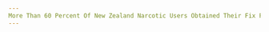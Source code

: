 ```yaml
---
More Than 60 Percent Of New Zealand Narcotic Users Obtained Their Fix From The Dark Web
---
```

<article class="post-listing post-20565 post type-post status-publish format-standard has-post-thumbnail hentry 
    
    <div class="post-inner">
    
    
        
    <span>Posted by: <a href="https://www.deepdotweb.com/author/admin/" title="">DeepDotWeb </a></span>
    
    
    <span>June 12, 2017</span>
    <span>in <a href="https://www.deepdotweb.com/category/deepdot-news/" rel="category tag">Featured</a>, <a href="https://www.deepdotweb.com/category/news-updates/" rel="category tag">News Updates</a></span>
    
    <span><a href="https://www.deepdotweb.com/2017/06/12/60-percent-new-zealand-narcotic-users-obtained-fix-dark-web/#respond">Leave a comment</a></span>
    </p>
    <div class="clear"></div>
    
    <div class="entry">
    
    <p>The annual Global Drug Survey (GDS) was <a href="https://www.globaldrugsurvey.com/wp-content/themes/globaldrugsurvey/results/GDS2017_key-findings-report_final.pdf">released</a> recently, showing that little more than 60 percent of drug users from New Zealand <a href="http://www.nzherald.co.nz/world/news/article.cfm?c_id=2&amp;objectid=11863754">acquired narcotics from the dark web</a> in the past year.</p>
    <p>The London-based independent research company produces reports from global media, public health, and for corporate organizations. With the GDS’ annual reports, the company seeks to present data, which will create digital health applications delivering screening and brief interventions for narcotics and alcohol. The Global Drug Survey states that their mission is to aim to make drug use safer regardless of the legal status of the drug, “by sharing information with individuals, communities, health and policy organizations”. In their 2017 report, A total of 119,846 people from over 50 countries participated in the survey. According to the GDS, they had used the data of 115,523 persons in the preparation of the reports. From New Zealand, the number of respondents was 3,800 persons. The Global Drug Survey always collects the data from drug and alcohol users in an anonymous manner.</p>
    <p>Internationally, the top drug of choice was alcohol with 94.1 percent of the respondents using the substance last year. It was followed by cannabis (60 percent), tobacco (47.6 percent), caffeinated energy drinks (42.8 percent), <a href="https://www.deepdotweb.com/tag/cannabis/">cannabis</a> with tobacco (38.3 percent), <a href="https://www.deepdotweb.com/2017/04/29/us-customs-officer-charged-cocaine-importation/">cocaine</a> (19.1 percent), <a href="https://www.deepdotweb.com/2017/05/03/mdma-buyer-confessed-ordering-804-grams/">MDMA</a> (19 percent). <a href="https://www.deepdotweb.com/2017/04/28/probation-sentence-imposed-german-commercial-trafficking-amphetamine/">Amphetamine</a> was also popular among the respondents with 12.2 percent closely followed by <a href="https://www.deepdotweb.com/2016/05/12/esu-student-arrested-buying-lsd-dark-web/">LSD</a> with 11.4 percent.</p>
    <p>To the question whether the participants smoked a joint within one hour of waking, 9.7 percent of New Zealanders answered with yes. The drug survey also shows that respondents from New Zealand prefer straight cannabis, only 23 percent use tobacco with the drug. 25.8 percent of the New Zealanders aimed to use less cannabis the next year, while 7.8 percent of them would like to seek help (from professionals, friends, family, etc.).</p>
    <p>New Zealand alcohol users are also keen to kick their drinking habits, 36.9 percent said they wanted to drink less next year with 12.4 percent of the users saying they wanted help to cut down their drinking habit.</p>
    <p>The most surprising data from the survey was related to the use of dark net markets. According to the Global Drug Survey, more than 60 percent (2,316 from the 3,800 respondents) obtained their drugs from the dark side of the internet last year. This percentage was also high among respondents from other countries too, including 20,298 of 36,000 (56.38 percent) from Germany and 5,655 of 10,100 (55.99 percent) from the United States.</p>
    <p>Additionally, New Zealand ranked the second (50 percent) after Columbia (74 percent) regarding countries that are most likely to pick their own hallucinogenic mushrooms. Magic mushrooms ranked as the least dangerous drug with only 0.2 percent of the users seeking emergency medical help (EMT) last year. On the other hand, methamphetamine was reported as the most dangerous substance, with 4.8 percent of the respondents stating that they sought EMT last year. The GDS added that there were much higher rates for women seeking emergency medical help than men.</p>
    <p>The Global Drug Survey also asked the participants to answer questions regarding the use of New Psychoactive Substances (NPS), which are sometimes called as “legal highs” or “research chemicals”. Internationally, according to the GDS, there seems to be a shift away from herbal smoking mixtures (synthetic cannabinoids) with an increase in powders and liquids. For example, the Netherlands is ranking the second on the list (after the United States with 13.3 percent) with 12.8 percent of the country’s respondents purchasing NPS in the last year, however, since marijuana is legal in the country, the use of synthetic cannabinoids is really low. Among the participants, New Zealanders were almost at the end of the list with 1.6 percent of them purchasing New Psychoactive Substances in the last year.</p>
    <p>The drug survey showed that New Zealand cocaine users used the substance 7.3 days on average within the last year, relatively low compared to highest use rate, which is 32.3 days in Brazil. However, just over a fifth of cocaine users in New Zealand seek to use less of the drug in the next year.</p>
    <p>Worldwide, the average age of participants was 29.1. 78,592 of the respondents (68 percent) were male, while 36,931 (32 percent) were female.</p>
    
    
    </div><!-- .entry /-->
    <span style="display:none" class="updated">2017-06-12</span>
    <div style="display:none" class="vcard author" itemprop="author" itemscope itemtype="http://schema.org/Person"><strong class="fn" itemprop="name">
    
    
    </div><!-- .post-inner -->
</article><!-- .post-listing -->

